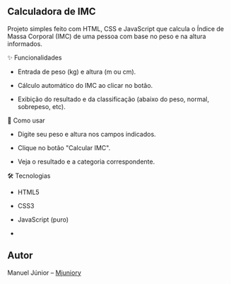 ## Calculadora de IMC

Projeto simples feito com HTML, CSS e JavaScript que calcula o Índice de Massa Corporal (IMC) de uma pessoa com base no peso e na altura informados.

✨ Funcionalidades

- Entrada de peso (kg) e altura (m ou cm).

- Cálculo automático do IMC ao clicar no botão.

- Exibição do resultado e da classificação (abaixo do peso, normal, sobrepeso, etc).

🚀 Como usar

- Digite seu peso e altura nos campos indicados.

- Clique no botão "Calcular IMC".

- Veja o resultado e a categoria correspondente.

🛠️ Tecnologias

- HTML5

- CSS3

- JavaScript (puro)
- 
## Autor
Manuel Júnior – [Mjuniory](https://github.com/Mjuniory)
